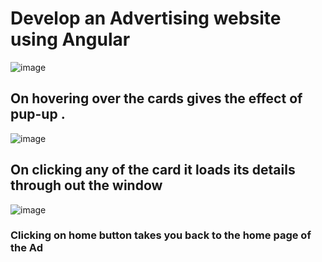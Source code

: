 # Develop an Advertising website using Angular

  ![image](https://user-images.githubusercontent.com/80663245/124347924-b2a3ef00-dc04-11eb-9270-e6473217da6e.png)


## On hovering over the cards gives the effect of pup-up .

  ![image](https://user-images.githubusercontent.com/80663245/124347944-c0f20b00-dc04-11eb-803f-7c1ff38bd4d1.png)


## On clicking any of the card it loads its details through out the window

  ![image](https://user-images.githubusercontent.com/80663245/124347959-d5360800-dc04-11eb-9aa5-725bb9f6f567.png)

### Clicking on home button takes you back to the home page of the Ad
